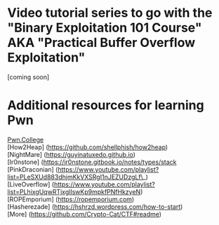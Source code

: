 # Video tutorial series to go with the "Binary Exploitation 101 Course" AKA "Practical Buffer Overflow Exploitation"
[coming soon]

# Additional resources for learning Pwn
[Pwn.College](https://pwn.college)  \
[How2Heap] (https://github.com/shellphish/how2heap) \
[NightMare] (https://guyinatuxedo.github.io) \
[Ir0nstone] (https://ir0nstone.gitbook.io/notes/types/stack \
[PinkDraconian] (https://www.youtube.com/playlist?list=PLeSXUd883dhjmKkVXSRgI1nJEZUDzgLf\_) \
[LiveOverflow] (https://www.youtube.com/playlist?list=PLhixgUqwRTjxglIswKp9mpkfPNfHkzyeN) \
[ROPEmporium] (https://ropemporium.com) \
[Hasherezade] (https://hshrzd.wordpress.com/how-to-start) \
[More] (https://github.com/Crypto-Cat/CTF#readme)